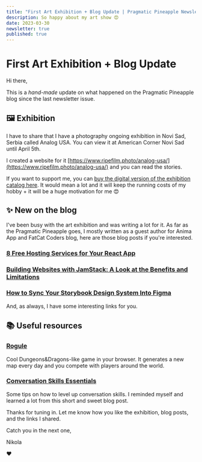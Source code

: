 ```yaml
---
title: "First Art Exhibition + Blog Update | Pragmatic Pineapple Newsletter 🍍"
description: So happy about my art show 😍
date: 2023-03-30
newsletter: true
published: true
---
```


# First Art Exhibition + Blog Update

Hi there,

This is a _hand-made_ update on what happened on the Pragmatic Pineapple blog since the last newsletter issue.

## 🖼 Exhibition

I have to share that I have a photography ongoing exhibition in Novi Sad, Serbia called Analog USA. You can view it at American Corner Novi Sad until April 5th.

I created a website for it [https://www.ripefilm.photo/analog-usa/](https://www.ripefilm.photo/analog-usa/) and you can read the stories.

If you want to support me, you can [buy the digital version of the exhibition catalog here](https://ko-fi.com/s/bd3d065a7d). It would mean a lot and it will keep the running costs of my hobby + it will be a huge motivation for me 😍

## ✨ New on the blog

I've been busy with the art exhibition and was writing a lot for it. As far as the Pragmatic Pineapple goes, I mostly written as a guest author for Anima App and FatCat Coders blog, here are those blog posts if you're interested.

### ​[8 Free Hosting Services for Your React App](https://pragmaticpineapple.com/8-free-react-app-hosting-services/)​

### ​[Building Websites with JamStack: A Look at the Benefits and Limitations](https://pragmaticpineapple.com/building-websites-with-jamstack-a-look-at-the-benefits-and-limitations/)​

### ​[How to Sync Your Storybook Design System Into Figma](https://pragmaticpineapple.com/how-to-sync-your-storybook-design-system-into-figma/)​

And, as always, I have some interesting links for you.

## 📚 Useful resources

### ​[Rogule](https://rogule.com/)​

Cool Dungeons&Dragons-like game in your browser. It generates a new map every day and you compete with players around the world.

### ​[Conversation Skills Essentials​](https://tynan.com/letstalk/)​

Some tips on how to level up conversation skills. I reminded myself and learned a lot from this short and sweet blog post.

Thanks for tuning in. Let me know how you like the exhibition, blog posts, and the links I shared.

Catch you in the next one,

Nikola

❤️
